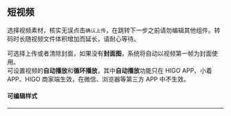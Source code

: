 ## 短视频
选择视频素材，核实无误点击`确认上传`，在跳转下一步之前请勿编辑其他组件。转码时长随视频文件体积增加而延长，请耐心等待。

可选择上传或者清除封面，如果没有**封面图**，系统将自动以视频第一帧为封面使用。  
可设置视频的**自动播放**和**循环播放**，其中**自动播放**功能只在 HIGO APP、小着 APP、HIGO 商家端生效，在微信、浏览器等第三方 APP 中不生效。

#### 可编辑样式
---
<gls-explain :proplist="['留白','边距']"></gls-explain>
